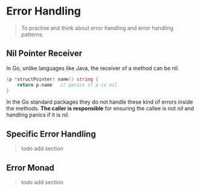 # Error Handling
> To practise and think about error handling and error handling patterns.

## Nil Pointer Receiver
In Go, unlike languages like Java, the receiver of a method can be nil. 
```go
(p *structPointer) name() string {
    return p.name   // panics if p is nil
}
```

In the Go standard packages they do not handle these kind of errors inside the methods.
**The caller is responsible** for ensuring the callee is not *nil* and handling panics if it is *nil*.

## Specific Error Handling
> todo add section


## Error Monad
> todo add section